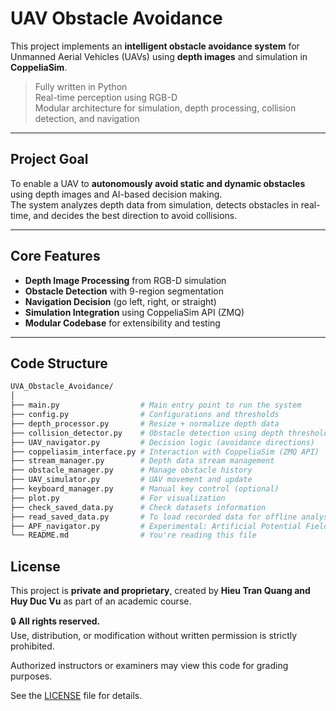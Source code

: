 # UAV Obstacle Avoidance

This project implements an **intelligent obstacle avoidance system** for Unmanned Aerial Vehicles (UAVs) using **depth images** and simulation in **CoppeliaSim**.

> Fully written in Python  
> Real-time perception using RGB-D  
> Modular architecture for simulation, depth processing, collision detection, and navigation

---

## Project Goal

To enable a UAV to **autonomously avoid static and dynamic obstacles** using depth images and AI-based decision making.  
The system analyzes depth data from simulation, detects obstacles in real-time, and decides the best direction to avoid collisions.

---

## Core Features

- **Depth Image Processing** from RGB-D simulation
- **Obstacle Detection** with 9-region segmentation
- **Navigation Decision** (go left, right, or straight)
- **Simulation Integration** using CoppeliaSim API (ZMQ)
- **Modular Codebase** for extensibility and testing

---

## Code Structure

```bash
UVA_Obstacle_Avoidance/
│
├── main.py                  # Main entry point to run the system
├── config.py                # Configurations and thresholds
├── depth_processor.py       # Resize + normalize depth data
├── collision_detector.py    # Obstacle detection using depth threshold
├── UAV_navigator.py         # Decision logic (avoidance directions)
├── coppeliasim_interface.py # Interaction with CoppeliaSim (ZMQ API)
├── stream_manager.py        # Depth data stream management
├── obstacle_manager.py      # Manage obstacle history
├── UAV_simulator.py         # UAV movement and update
├── keyboard_manager.py      # Manual key control (optional)
├── plot.py                  # For visualization
├── check_saved_data.py      # Check datasets information
├── read_saved_data.py       # To load recorded data for offline analysis
├── APF_navigator.py         # Experimental: Artificial Potential Field method
└── README.md                # You're reading this file
```

## License

This project is **private and proprietary**, created by **Hieu Tran Quang and Huy Duc Vu** as part of an academic course.

🔒 **All rights reserved.**  
Use, distribution, or modification without written permission is strictly prohibited.

Authorized instructors or examiners may view this code for grading purposes.

See the [LICENSE](./LICENSE) file for details.
